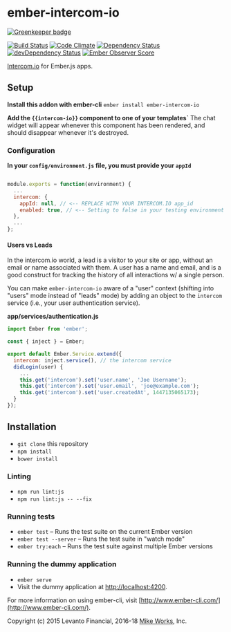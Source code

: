 # ember-intercom-io

[![Greenkeeper badge](https://badges.greenkeeper.io/mike-north/ember-intercom-io.svg)](https://greenkeeper.io/)

[![Build Status](https://travis-ci.org/mike-north/ember-intercom-io.svg?branch=master)](https://travis-ci.org/mike-north/ember-intercom-io)
[![Code Climate](https://codeclimate.com/github/mike-north/ember-intercom-io/badges/gpa.svg)](https://codeclimate.com/github/mike-north/ember-intercom-io)
[![Dependency Status](https://david-dm.org/mike-north/ember-intercom-io.svg)](https://david-dm.org/mike-north/ember-intercom-io)
[![devDependency Status](https://david-dm.org/mike-north/ember-intercom-io/dev-status.svg)](https://david-dm.org/mike-north/ember-intercom-io#info=devDependencies)
[![Ember Observer Score](http://emberobserver.com/badges/ember-intercom-io.svg)](http://emberobserver.com/addons/ember-intercom-io)

[Intercom.io](http://intercom.io) for Ember.js apps. 

## Setup

**Install this addon with ember-cli** `ember install ember-intercom-io`

**Add the `{{intercom-io}}` component to one of your templates`**
The chat widget will appear whenever this component has been rendered, and should disappear whenever it's destroyed.

### Configuration

**In your `config/environment.js` file, you must provide your `appId`**

```js

module.exports = function(environment) {
  ...
  intercom: {
    appId: null, // <-- REPLACE WITH YOUR INTERCOM.IO app_id
    enabled: true, // <-- Setting to false in your testing environment prevents unneccessary network requests (true by default)
  },
  ...
};

```


#### Users vs Leads

In the intercom.io world, a lead is a visitor to your site or app, without an email or name associated with them. A user has a name and email, and is a good construct for tracking the history of all interactions w/ a single person.

You can make `ember-intercom-io` aware of a "user" context (shifting into "users" mode instead of "leads" mode) by adding an object to the `intercom` service (i.e., your user authentication service).

**app/services/authentication.js**
```js
import Ember from 'ember';

const { inject } = Ember;

export default Ember.Service.extend({
  intercom: inject.service(), // the intercom service
  didLogin(user) {
    ...
    this.get('intercom').set('user.name', 'Joe Username');
    this.get('intercom').set('user.email', 'joe@example.com');
    this.get('intercom').set('user.createdAt', 1447135065173);
  }
});

```

## Installation

* `git clone` this repository
* `npm install`
* `bower install`

### Linting

* `npm run lint:js`
* `npm run lint:js -- --fix`

### Running tests

* `ember test` – Runs the test suite on the current Ember version
* `ember test --server` – Runs the test suite in "watch mode"
* `ember try:each` – Runs the test suite against multiple Ember versions

### Running the dummy application

* `ember serve`
* Visit the dummy application at [http://localhost:4200](http://localhost:4200).

For more information on using ember-cli, visit [http://www.ember-cli.com/](http://www.ember-cli.com/).

Copyright (c) 2015 Levanto Financial, 2016-18 [Mike Works](https://mike.works), Inc.
